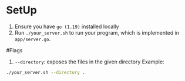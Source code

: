 # SetUp

1. Ensure you have `go (1.19)` installed locally
1. Run `./your_server.sh` to run your program, which is implemented in
   `app/server.go`.

#Flags

1. `--directory`: exposes the files in the given directory
Example:
```sh
./your_server.sh --directory .
```
